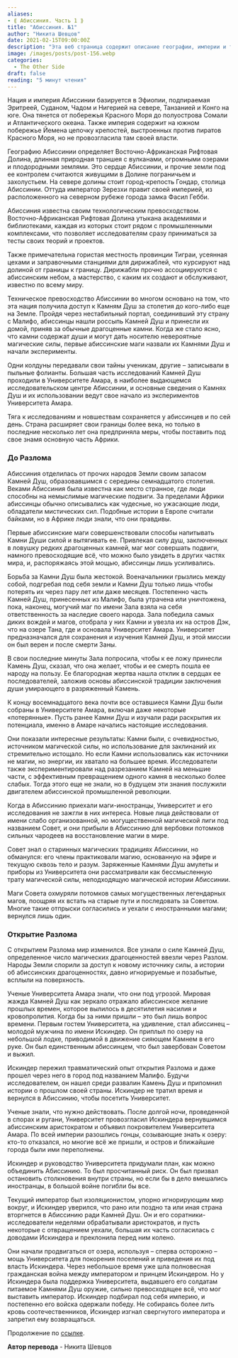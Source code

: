 ```yaml
---
aliases: 
- ⟪ Абиссиния. Часть 1 ⟫
title: "Абиссиния. №1"
author: "Никита Шевцов"
date: 2021-02-15T09:00:00Z
description: "Эта веб страница содержит описание географии, империи и технологий Абиссинии, расположенной в Эфиопии и простирающейся от Красного моря до Атлантического океана. Узнайте о естественной Рифтовой долине, городе Гондар и впечатляющих технологических достижениях Абиссинии."
image: /images/posts/post-156.webp
categories:
  - The Other Side
draft: false
reading: "5 минут чтения"
---
```

Нация и империя Абиссинии базируется в Эфиопии, подпираемая Эритреей, Суданом, Чадом и Нигерией на севере, Танзанией и Конго на юге. Она тянется от побережья Красного Моря до полуострова Сомали и Атлантического океана. Также империя содержит на южном побережье Йемена цепочку крепостей, выстроенных против пиратов Красного Моря, но не провозгласила там своей власти.

Географию Абиссинии определяет Восточно-Африканская Рифтовая Долина, длинная природная траншея с вулканами, огромными озерами и плодородными землями. Это сердце Абиссинии, и прочие земли под ее контролем считаются живущими в Долине пограничьем и захолустьем. На севере долины стоит город-крепость Гондар, столица Абиссинии. Оттуда император Зерезхи правит своей империей, из расположенного на северном рубеже города замка Фасил Гебби.

Абиссиния известна своим технологическим превосходством. Восточно-Африканская Рифтовая Долина утыкана академиями и библиотеками, каждая из которых стоит рядом с промышленными комплексами, что позволяет исследователям сразу приниматься за тесты своих теорий и проектов.

Также примечательна гористая местность провинции Тиграи, усеянная цехами и заправочными станциями для дирижаблей, что курсируют над долиной от границы к границу. Дирижабли прочно ассоциируются с абиссинским небом, а мастерство, с каким их создают и обслуживают, известно по всему миру.

Техническое превосходство Абиссинии во многом основано на том, что эта нация получила доступ к Камням Душ за столетия до кого-либо еще на Земле. Пройдя через нестабильный портал, соединивший эту страну с Малифо, абиссинцы нашли россыпь Камней Душ и принесли их домой, приняв за обычные драгоценные камни. Когда же стало ясно, что камни содержат души и могут дать носителю невероятные магические силы, первые абиссинские маги назвали их Камнями Душ и начали эксперименты.

Одни колдуны передавали свои тайны ученикам, другие – записывали в пыльные фолианты. Большая часть исследований Камней Душ проходили в Университете Амара, в наиболее выдающемся исследовательском центре Абиссинии, и основные сведения о Камнях Душ и их использовании ведут свое начало из экспериментов Университета Амара.

Тяга к исследованиям и новшествам сохраняется у абиссинцев и по сей день. Страна расширяет свои границы более века, но только в последние несколько лет она предприняла меры, чтобы поставить под свое знамя основную часть Африки.

### До Разлома

Абиссиния отделилась от прочих народов Земли своим запасом Камней Душ, образовавшимся с середины семнадцатого столетия. Веками Абиссиния была известна как место странное, где люди способны на немыслимые магические подвиги. За пределами Африки абиссинцы обычно описывались как чудесные, но ужасающие люди, обладатели мистических сил. Подобные истории в Европе считали байками, но в Африке люди знали, что они правдивы.

Первые абиссинские маги совершенствовали способы напитывать Камни Души силой и вытягивать ее. Привлекая силу душ, заключенных в ловушку редких драгоценных камней, маг мог совершать подвиги, намного превосходящие всё, что можно было увидеть в других частях мира, и, распоряжаясь этой мощью, абиссинцы лишь усиливались.

Борьба за Камни Душ была жестокой. Военачальники грызлись между собой, подгребая под себя земли и Камни Душ только лишь чтобы потерять их через пару лет или даже месяцев. Постепенно часть Камней Душ, принесенных из Малифо, была утрачена или уничтожена, пока, наконец, могучий маг по имени Зала взяла на себя ответственность за наследие своего народа. Зала победила самых диких вождей и магов, отобрала у них Камни и увезла их на остров Дэк, что на озере Тана, где и основала Университет Амара. Университет предназначался для сохранения и изучения Камней Душ, и этой миссии он был верен и после смерти Заны.

В свои последние минуты Зала попросила, чтобы к ее ложу принесли Камень Душ, сказал, что она желает, чтобы и ее смерть пошла ее народу на пользу. Ее благородная жертва нашла отклик в сердцах ее последователей, заложив основы абиссинской традиции заключения души умирающего в разряженный Камень.

К концу восемнадцатого века почти все оставшиеся Камни Душ были собраны в Университете Амара, включая даже некоторые «потерянные». Пусть ранее Камни Душ и изучали ради раскрытия их потенциала, именно в Амаре начались настоящие исследования.

Они показали интересные результаты: Камни были, с очевидностью, источником магической силы, но использование для заклинаний их стремительно истощало. Но если Камни использовались как источники не магии, но энергии, их хватало на большее время. Исследователи также экспериментировали над разрезанием Камней на меньшие части, с эффективным превращением одного камня в несколько более слабых. Тогда этого еще не знали, но в будущем эти знания послужили двигателем абиссинской промышленной революции.

Когда в Абиссинию приехали маги-иностранцы, Университет и его исследования не зажгли в них интереса. Новые лица действовали от имени слабо организованной, но могущественной магической лиги под названием Совет, и они прибыли в Абиссинию для вербовки потомков сильных чародеев на восстановление магии в мире.

Совет знал о старинных магических традициях Абиссинии, но обманулся: его члены практиковали магию, основанную на эфире и текущую сквозь тело и разум. Заряженные Камнями Душ амулеты и приборы из Университета они рассматривали как бессмысленную трату магической силы, неподходящую магической истории Абиссинии.

Маги Совета охмуряли потомков самых могущественных легендарных магов, поощряя их встать на старые пути и последовать за Советом. Многие такие отпрыски согласились и уехали с иностранными магами; вернулся лишь один.

### Открытие Разлома

С открытием Разлома мир изменился. Все узнали о силе Камней Душ, определенное число магических драгоценностей ввезли через Разлом. Народы Земли спорили за доступ к новому источнику силы, а истории об абиссинских драгоценностях, давно игнорируемые и позабытые, всплыли на поверхность.

Ученые Университета Амара знали, что они под угрозой. Мировая жажда Камней Душ как зеркало отражало абиссинское желание прошлых времен, которое вылилось в десятилетия насилия и кровопролития. Когда бы за ними пришли – это был лишь вопрос времени. Первым гостем Университета, на удивление, стал абиссинец – молодой мужчина по имени Искиндер. Он приплыл по озеру на небольшой лодке, приводимой в движение сияющем Камнем в его руке. Он был единственным абиссинцем, что был завербован Советом и выжил.

Искиндер пережил травматический опыт открытия Разлома и даже прошел через него в город под названием Малифо. Будучи исследователем, он нашел среди развалин Камень Душ и припомнил истории о прошлом своей страны. Искиндер не тратил время и вернулся в Абиссинию, чтобы посетить Университет.

Ученые знали, что нужно действовать. После долгой ночи, проведенной в спорах и ругани, Университет провозгласил Искиндера вернувшимся абиссинским аристократом и объявил покровителем Университета Амара. По всей империи разошлись гонцы, созывающие знать к озеру: кто-то отказался, но многие всё же пришли, и остров и ближайшие города были ими переполнены.

Искиндер и руководство Университета придумали план, как можно объединить Абиссинию. То был просчитанный риск. Он был призвал остановить столкновения внутри страны, но если бы в дело вмешались иностранцы, в большой войне погибли бы все.

Текущий император был изоляционистом, упорно игнорирующим мир вокруг, и Искиндер уверился, что рано или поздно та или иная страна вторгнется в Абиссинию ради Камней Душ. Он и его соратники-исследователи неделями обрабатывали аристократов, и пусть некоторые с отвращением уехали, большая их часть согласилась с доводами Искиндера и преклонила перед ним колено.

Они начали продвигаться от озера, используя – сперва осторожно – мощь Университета для покорения поселений и приведения их под власть Искиндера. Через небольшое время уже шла полновесная гражданская война между императором и принцем Искиндером. Но у Искиндера была поддержка Университета, выдавшего его солдатам питаемое Камнями Душ оружие, сильно превосходящее всё, что мог выставить император. Искиндер подбирал под себя империю, и постепенно его войска одержали победу. Не собираясь более лить кровь соотечественников, Искиндер изгнал свергнутого императора и запретил ему возвращаться.


Продолжение по [ссылке](http://malifaux.vercel.app/posts/post-157).


**Автор перевода** - Никита Шевцов

